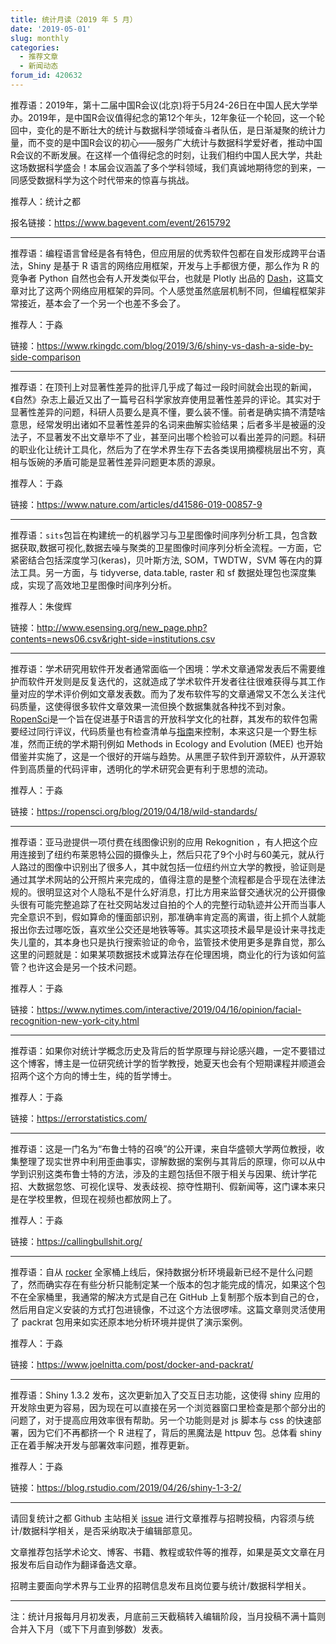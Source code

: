 ```yaml
---
title: 统计月读（2019 年 5 月）
date: '2019-05-01'
slug: monthly
categories:
  - 推荐文章
  - 新闻动态
forum_id: 420632
---
```


推荐语：2019年，第十二届中国R会议(北京)将于5月24-26日在中国人民大学举办。2019年，是中国R会议值得纪念的第12个年头，12年象征一个轮回，这一个轮回中，变化的是不断壮大的统计与数据科学领域奋斗者队伍，是日渐凝聚的统计力量，而不变的是中国R会议的初心——服务广大统计与数据科学爱好者，推动中国R会议的不断发展。在这样一个值得纪念的时刻，让我们相约中国人民大学，共赴这场数据科学盛会！本届会议涵盖了多个学科领域，我们真诚地期待您的到来，一同感受数据科学为这个时代带来的惊喜与挑战。

推荐人：统计之都

报名链接：https://www.bagevent.com/event/2615792

---

推荐语：编程语言曾经是各有特色，但应用层的优秀软件包都在自发形成跨平台语法，Shiny 是基于 R 语言的网络应用框架，开发与上手都很方便，那么作为 R 的竞争者 Python 自然也会有人开发类似平台，也就是 Plotly 出品的 [Dash](https://dash.plot.ly/)，这篇文章对比了这两个网络应用框架的异同。个人感觉虽然底层机制不同，但编程框架非常接近，基本会了一个另一个也差不多会了。

推荐人：于淼

链接：https://www.rkingdc.com/blog/2019/3/6/shiny-vs-dash-a-side-by-side-comparison

---

推荐语：在顶刊上对显著性差异的批评几乎成了每过一段时间就会出现的新闻，《自然》杂志上最近又出了一篇号召科学家放弃使用显著性差异的评论。其实对于显著性差异的问题，科研人员要么是真不懂，要么装不懂。前者是确实搞不清楚啥意思，经常发明出诸如不显著性差异的名词来曲解实验结果；后者多半是被逼的没法子，不显著发不出文章毕不了业，甚至问出哪个检验可以看出差异的问题。科研的职业化让统计工具化，然后为了在学术界生存下去各类误用摘樱桃层出不穷，真相与饭碗的矛盾可能是显著性差异问题更本质的源泉。

推荐人：于淼

链接：https://www.nature.com/articles/d41586-019-00857-9

---

推荐语：`sits`包旨在构建统一的机器学习与卫星图像时间序列分析工具，包含数据获取,数据可视化,数据去噪与聚类的卫星图像时间序列分析全流程。一方面，它紧密结合包括深度学习(keras)，贝叶斯方法, SOM，TWDTW，SVM 等在内的算法工具。另一方面，与 tidyverse, data.table, raster 和 sf 数据处理包也深度集成，实现了高效地卫星图像时间序列分析。

推荐人：朱俊辉

链接：http://www.esensing.org/new_page.php?contents=news06.csv&right-side=institutions.csv

---

推荐语：学术研究用软件开发者通常面临一个困境：学术文章通常发表后不需要维护而软件开发则是反复迭代的，这就造成了学术软件开发者往往很难获得与其工作量对应的学术评价例如文章发表数。而为了发布软件写的文章通常又不怎么关注代码质量，这使得很多软件文章效果一流但换个数据集就各种找不到对象。[RopenSci](https://ropensci.org/about/)是一个旨在促进基于R语言的开放科学文化的社群，其发布的软件包需要经过同行评议，代码质量也有检查清单与[指南](https://ropensci.github.io/dev_guide/reviewtemplate.html)来控制，本来这只是一个野生标准，然而正统的学术期刊例如 Methods in Ecology and Evolution (MEE) 也开始借鉴并实施了，这是一个很好的开端与趋势。从黑匣子软件到开源软件，从开源软件到高质量的代码评审，透明化的学术研究会更有利于思想的流动。

推荐人：于淼

链接：https://ropensci.org/blog/2019/04/18/wild-standards/

---

推荐语：亚马逊提供一项付费在线图像识别的应用 Rekognition ，有人把这个应用连接到了纽约布莱恩特公园的摄像头上，然后只花了9个小时与60美元，就从行人路过的图像中识别出了很多人，其中就包括一位纽约州立大学的教授，验证则是通过其学术网站的公开照片来完成的，值得注意的是整个流程都是合乎现在法律法规的。很明显这对个人隐私不是什么好消息，打比方用来监督交通状况的公开摄像头很有可能完整追踪了在社交网站发过自拍的个人的完整行动轨迹并公开而当事人完全意识不到，假如算命的懂面部识别，那准确率肯定高的离谱，街上抓个人就能报出你去过哪吃饭，喜欢坐公交还是地铁等等。其实这项技术最早是设计来寻找走失儿童的，其本身也只是执行搜索验证的命令，监管技术使用更多是靠自觉，那么这里的问题就是：如果某项数据技术或算法存在伦理困境，商业化的行为该如何监管？也许这会是另一个技术问题。

推荐人：于淼

链接：https://www.nytimes.com/interactive/2019/04/16/opinion/facial-recognition-new-york-city.html

---

推荐语：如果你对统计学概念历史及背后的哲学原理与辩论感兴趣，一定不要错过这个博客，博主是一位研究统计学的哲学教授，她夏天也会有个短期课程并顺道会招两个这个方向的博士生，纯的哲学博士。

推荐人：于淼

链接：https://errorstatistics.com/

---

推荐语：这是一门名为“布鲁士特的召唤”的公开课，来自华盛顿大学两位教授，收集整理了现实世界中利用歪曲事实，谬解数据的案例与其背后的原理，你可以从中学到识别这类布鲁士特的方法，涉及的主题包括但不限于相关与因果、统计学花招、大数据忽悠、可视化误导、发表歧视、掠夺性期刊、假新闻等，这门课本来只是在学校里教，但现在视频也都放网上了。

推荐人：于淼

链接：https://callingbullshit.org/

---

推荐语：自从 [rocker](https://www.rocker-project.org/) 全家桶上线后，保持数据分析环境最新已经不是什么问题了，然而确实存在有些分析只能制定某一个版本的包才能完成的情况，如果这个包不在全家桶里，我通常的解决方式是自己在 GitHub 上复制那个版本到自己的仓，然后用自定义安装的方式打包进镜像，不过这个方法很啰嗦。这篇文章则灵活使用了 packrat 包用来如实还原本地分析环境并提供了演示案例。

推荐人：于淼

链接：https://www.joelnitta.com/post/docker-and-packrat/

---

推荐语：Shiny 1.3.2 发布，这次更新加入了交互日志功能，这使得 shiny 应用的开发除虫更为容易，因为现在可以直接在另一个浏览器窗口里检查是那个部分出的问题了，对于提高应用效率很有帮助。另一个功能则是对 js 脚本与 css 的快速部署，因为它们不再都挤一个 R 进程了，背后的黑魔法是 httpuv 包。总体看 shiny 正在着手解决开发与部署效率问题，推荐更新。

推荐人：于淼

链接：https://blog.rstudio.com/2019/04/26/shiny-1-3-2/

---

请回复统计之都 Github 主站相关 [issue](https://github.com/cosname/cosx.org/issues/831) 进行文章推荐与招聘投稿，内容须与统计/数据科学相关，是否采纳取决于编辑部意见。

文章推荐包括学术论文、博客、书籍、教程或软件等的推荐，如果是英文文章在月报发布后自动作为翻译备选文章。

招聘主要面向学术界与工业界的招聘信息发布且岗位要与统计/数据科学相关。

---
注：统计月报每月月初发表，月底前三天截稿转入编辑阶段，当月投稿不满十篇则合并入下月（或下下月直到够数）发表。
